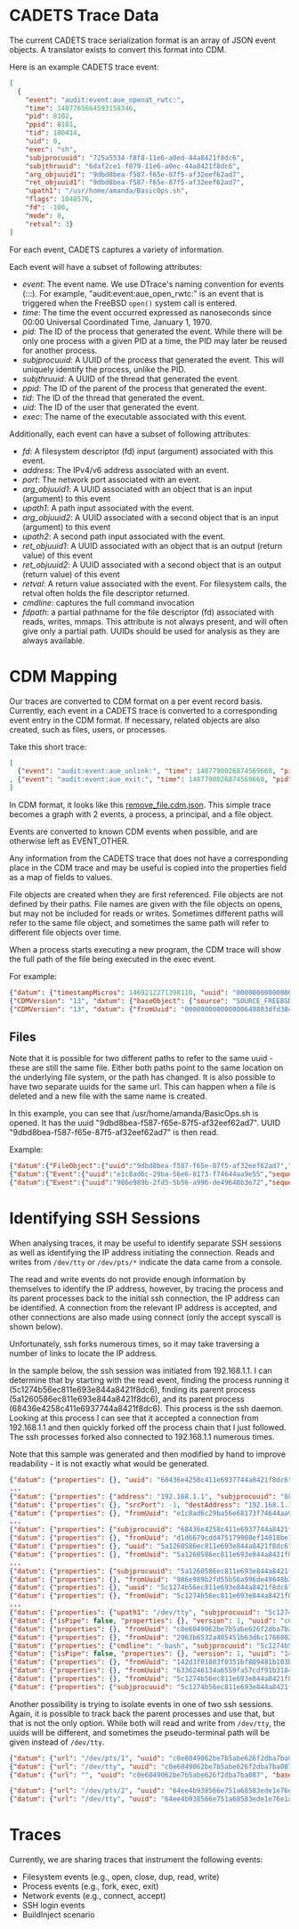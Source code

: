 # CADETS Trace Data

The current CADETS trace serialization format is an array of JSON
event objects. A translator exists to convert this format into CDM.

Here is an example CADETS trace event:

```json
[
  {
    "event": "audit:event:aue_openat_rwtc:",
    "time": 1487765664593158346,
    "pid": 8102,
    "ppid": 8101,
    "tid": 100414,
    "uid": 0,
    "exec": "sh",
    "subjprocuuid": "725a5534-f8f8-11e6-a0ed-44a8421f8dc6",
    "subjthruuid": "6daf2ce1-f879-11e6-a0ec-44a8421f8dc6",
    "arg_objuuid1": "9dbd8bea-f587-f65e-87f5-af32eef62ad7",
    "ret_objuuid1": "9dbd8bea-f587-f65e-87f5-af32eef62ad7",
    "upath1": "/usr/home/amanda/BasicOps.sh",
    "flags": 1048576,
    "fd": -100,
    "mode": 0,
    "retval": 3}
]
```

For each event, CADETS captures a variety of information.

Each event will have a subset of following attributes:
* _event_: The event name. We use DTrace's naming convention for events
  (<provider>:<module>:<function>:). For example,
  "audit:event:aue_open_rwtc:" is an event that is triggered when the
  FreeBSD `open()` system call is entered.
* _time_: The time the event occurred expressed as nanoseconds since 00:00
  Universal Coordinated Time, January 1, 1970.
* _pid_: The ID of the process that generated the event. While there will be
  only one process with a given PID at a time, the PID may later be reused
  for another process.
* _subjprocuuid_: A UUID of the process that generated the event. This will
  uniquely identify the process, unlike the PID.
* _subjthruuid_: A UUID of the thread that generated the event.
* _ppid_: The ID of the parent of the process that generated the
  event.
* _tid_: The ID of the thread that generated the event.
* _uid_: The ID of the user that generated the event.
* _exec_: The name of the executable associated with this event.

Additionally, each event can have a subset of following attributes:

* _fd_: A filesystem descriptor (fd) input (argument) associated with this event.
* _address_: The IPv4/v6 address associated with an event.
* _port_: The network port associated with an event.
* _arg_objuuid1_: A UUID associated with an object that is an input
  (argument) to this event
* _upath1_: A path input associated with the event.
* _arg_objuuid2_: A UUID associated with a second object
  that is an input (argument) to this event
* _upath2_: A second path input associated with the event.
* _ret_objuuid1_: A UUID associated with an object
  that is an output (return value) of this event
* _ret_objuuid2_: A UUID associated with a second object that is an
  output (return value) of this event
* _retval_: A return value associated with the event. For filesystem
  calls, the retval often holds the file descriptor returned.
* _cmdline_: captures the full command invocation
* _fdpath_: a partial pathname for the file descriptor (fd) associated
  with reads, writes, mmaps. This attribute is not always present, and will
  often give only a partial path.
  UUIDs should be used for analysis as they are always available.

# CDM Mapping

Our traces are converted to CDM format on a per event record basis. Currently,
each event in a CADETS trace is converted to a corresponding event entry in the CDM format.
If necessary, related objects are also created, such as files, users, or
processes.

Take this short trace:
```json
[
  {"event": "audit:event:aue_unlink:", "time": 1487790026874569660, "pid": 11476, "ppid": 11475, "tid": 100420, "uid": 0, "exec": "remove_file", "subjprocuuid": "2b8bd0cb-f931-11e6-a0f0-44a8421f8dc6", "subjthruuid": "ac7446db-f87c-11e6-a0ec-44a8421f8dc6", "arg_objuuid1": "6ce6eadb-4420-a159-a044-740359a11bdb", "upath1": "/usr/home/amanda/tc/trace-data/ripe_unit_tests/temp.out", "retval": 0}
, {"event": "audit:event:aue_exit:", "time": 1487790026874569660, "pid": 11476, "ppid": 11475, "tid": 100420, "uid": 0, "exec": "remove_file", "subjprocuuid": "2b8bd0cb-f931-11e6-a0f0-44a8421f8dc6", "subjthruuid": "ac7446db-f87c-11e6-a0ec-44a8421f8dc6", "retval": 0}
]
```


In CDM format, it looks like this
[remove_file.cdm.json](./ripe_unit_tests_traces/cdm/remove_file.cdm.json). This
simple trace becomes a graph with 2 events, a process, a principal, and a file
object.

Events are converted to known CDM events when possible, and are otherwise left
as EVENT_OTHER.

Any information from the CADETS trace that does not have a corresponding place
in the CDM trace and may be useful is copied into the properties field as a map
of fields to values.

File objects are created when they are first referenced. File objects are not
defined by their paths. File names are given with the file objects on opens,
but may not be included for reads or writes. Sometimes different paths will
refer to the same file object, and sometimes the same path will refer to
different file objects over time.

When a process starts executing a new program, the CDM trace will show the full
path of the file being executed in the exec event. 

For example:
```json
{"datum": {"timestampMicros": 1469212271398110, "uuid": "00000000000000030000000000000019", "sequence": 25, "source": "SOURCE_FREEBSD_DTRACE_CADETS", "threadId": 100259, "type": "EVENT_EXECUTE", "properties": {"subjprocuuid": "76dd6962-503a-11e6-b8c7-080027889132", "arg_objuuid1": "c63c9e57-55b6-7d59-b655-e198f97d106e", "probe": "", "module": "event", "call": "aue_execve", "provider": "audit", "path": "/usr/local/bin/wget", "retval": "0", "upath1": "/usr/local/bin/wget"}}, "CDMVersion": "13"}
{"CDMVersion": "13", "datum": {"baseObject": {"source": "SOURCE_FREEBSD_DTRACE_CADETS", "properties": {}}, "uuid": "000000000000000649883dfd38c0a873", "url": "/usr/local/bin/wget", "isPipe": false, "version": 1, "properties": {}}}
{"CDMVersion": "13", "datum": {"fromUuid": "000000000000000649883dfd38c0a873", "toUuid": "00000000000000030000000000000019", "properties": {}, "timestamp": 1469212271398110, "type": "EDGE_FILE_AFFECTS_EVENT"}}
```

## Files

Note that it is possible for two different paths to refer to the same uuid -
these are still the same file. Either both paths point to the same location on
the underlying file system, or the path has changed. It is also possible to
have two separate uuids for the same url. This can happen when a file is
deleted and a new file with the same name is created.

In this example, you can see that /usr/home/amanda/BasicOps.sh is opened. It has the
uuid "9dbd8bea-f587-f65e-87f5-af32eef62ad7".  UUID
"9dbd8bea-f587-f65e-87f5-af32eef62ad7" is then read.

Example:
```json
{"datum":{"FileObject":{"uuid":"9dbd8bea-f587-f65e-87f5-af32eef62ad7","baseObject":{"properties":{"map":{}}},"type":"FILE_OBJECT_FILE"}},"CDMVersion":"15","source":"SOURCE_FREEBSD_DTRACE_CADETS"}
{"datum":{"Event":{"uuid":"e1c8ad6c-29ba-56e6-8173-f74644aa9e55","sequence":0,"type":"EVENT_OPEN","threadId":100414,"subject":"725a5534-f8f8-11e6-a0ed-44a8421f8dc6","predicateObject":{"UUID":"9dbd8bea-f587-f65e-87f5-af32eef62ad7"},"predicateObjectPath":{"string":"/usr/home/amanda/BasicOps.sh"},"timestampNanos":1487765664593158346,"name":{"string":"aue_openat_rwtc"},"parameters":{"array":[{"size":-1,"type":"VALUE_TYPE_CONTROL","valueDataType":"VALUE_DATA_TYPE_INT","isNull":false,"name":{"string":"flags"},"valueBytes":{"bytes":"100000"}},{"size":-1,"type":"VALUE_TYPE_CONTROL","valueDataType":"VALUE_DATA_TYPE_INT","isNull":false,"name":{"string":"mode"},"valueBytes":{"bytes":"00"}}]},"properties":{"map":{"exec":"sh"}}}},"CDMVersion":"15","source":"SOURCE_FREEBSD_DTRACE_CADETS"}
{"datum":{"Event":{"uuid":"986e989b-2fd5-5b56-a996-de49648b3e72","sequence":2,"type":"EVENT_READ","threadId":100414,"subject":"725a5534-f8f8-11e6-a0ed-44a8421f8dc6","predicateObject":{"UUID":"9dbd8bea-f587-f65e-87f5-af32eef62ad7"},"predicateObjectPath":{"string":"BasicOps.sh"},"timestampNanos":1487765664594215856,"name":{"string":"aue_read"},"parameters":{"array":[]},"size":{"long":1024},"properties":{"map":{"exec":"sh"}}}},"CDMVersion":"15","source":"SOURCE_FREEBSD_DTRACE_CADETS"}
```

# Identifying SSH Sessions

When analysing traces, it may be useful to identify separate SSH sessions as
well as identifying the IP address initiating the connection. Reads and writes
from `/dev/tty` or `/dev/pts/*` indicate the data came from a console.

The read and write events do not provide enough information by themselves to
identify the IP address, however, by tracing the process and its parent
processes back to the initial ssh connection, the IP address can be identified.
A connection from the relevant IP address is accepted, and other connections
are also made using connect (only the accept syscall is shown below).  

Unfortunately, ssh forks numerous times, so it may take traversing a number of
links to locate the IP address. 

In the sample below, the ssh session was initiated from 192.168.1.1. I can
determine that by starting with the read event, finding the process running it
(5c1274b56ec811e693e844a8421f8dc6), finding its parent process
(5a1260586ec811e693e844a8421f8dc6), and its parent process
(68436e4258c411e6937744a8421f8dc6). This process is the ssh daemon. Looking at
this process I can see that it accepted a connection from 192.168.1.1 and then
quickly forked off the process chain that I just followed. The ssh processes
forked also connected to 192.168.1.1 numerous times.

Note that
this sample was generated and then modified by hand to improve readability - it
is not exactly what would be generated.

```json
{"datum": {"properties": {}, "uuid": "68436e4258c411e6937744a8421f8dc6", "pid": 868, "type": "SUBJECT_PROCESS", "ppid": 1, "source": "SOURCE_FREEBSD_DTRACE_CADETS"}, "CDMVersion": "13"}
...
{"datum": {"properties": {"address": "192.168.1.1", "subjprocuuid": "68436e4258c411e6937744a8421f8dc6", "port": "29348", "arg_objuuid1": "6843b94f58c411e6937744a8421f8dc6", "exec": "sshd", "call": "aue_accept", "retval": "5", "fd": "4", "arg_objuuid2": "5a1220326ec811e693e844a8421f8dc6"}, "uuid": "e1c8ad6c29ba56e68173f74644aa9e55", "timestampMicros": 1472571746503006, "threadId": 100094, "type": "EVENT_ACCEPT", "source": "SOURCE_FREEBSD_DTRACE_CADETS", "sequence": 0}, "CDMVersion": "13"}
{"datum": {"properties": {}, "srcPort": -1, "destAddress": "192.168.1.1", "srcAddress": "localhost", "uuid": "357a3fc1a1855ff2ad9d57376aada9c8", "baseObject": {"properties": {}, "source": "SOURCE_FREEBSD_DTRACE_CADETS"}, "destPort": 29348}, "CDMVersion": "13"}
{"datum": {"properties": {}, "fromUuid": "e1c8ad6c29ba56e68173f74644aa9e55", "toUuid": "357a3fc1a1855ff2ad9d57376aada9c8", "type": "EDGE_EVENT_AFFECTS_NETFLOW", "timestamp": 1472571746503006}, "CDMVersion": "13"}
...
{"datum": {"properties": {"subjprocuuid": "68436e4258c411e6937744a8421f8dc6", "exec": "sshd", "ret_objuuid1": "5a1260586ec811e693e844a8421f8dc6", "call": "aue_fork", "retval": "5334", "arg_pid": "5334", "ret_objuuid2": "5a1260586ec811e693e844a8421f8dc6"}, "uuid": "d1d6679cdd475179908ef14018be1c6a", "timestampMicros": 1472571746503878, "threadId": 100094, "type": "EVENT_FORK", "source": "SOURCE_FREEBSD_DTRACE_CADETS", "sequence": 1}, "CDMVersion": "13"}
{"datum": {"properties": {}, "fromUuid": "d1d6679cdd475179908ef14018be1c6a", "toUuid": "68436e4258c411e6937744a8421f8dc6", "type": "EDGE_EVENT_ISGENERATEDBY_SUBJECT", "timestamp": 1472571746503878}, "CDMVersion": "13"}
{"datum": {"properties": {}, "uuid": "5a1260586ec811e693e844a8421f8dc6", "pid": 5334, "type": "SUBJECT_PROCESS", "ppid": 868, "source": "SOURCE_FREEBSD_DTRACE_CADETS"}, "CDMVersion": "13"}
{"datum": {"properties": {}, "fromUuid": "5a1260586ec811e693e844a8421f8dc6", "toUuid": "68436e4258c411e6937744a8421f8dc6", "type": "EDGE_SUBJECT_HASPARENT_SUBJECT", "timestamp": 1472571746503878}, "CDMVersion": "13"}
...
{"datum": {"properties": {"subjprocuuid": "5a1260586ec811e693e844a8421f8dc6", "exec": "sshd", "ret_objuuid1": "5c1274b56ec811e693e844a8421f8dc6", "call": "aue_fork", "retval": "5337", "arg_pid": "5337", "ret_objuuid2": "5c1274b56ec811e693e844a8421f8dc6"}, "uuid": "986e989b2fd55b56a996de49648b3e72", "timestampMicros": 1472571749859869, "threadId": 100188, "type": "EVENT_FORK", "source": "SOURCE_FREEBSD_DTRACE_CADETS", "sequence": 2}, "CDMVersion": "13"}
{"datum": {"properties": {}, "fromUuid": "986e989b2fd55b56a996de49648b3e72", "toUuid": "5a1260586ec811e693e844a8421f8dc6", "type": "EDGE_EVENT_ISGENERATEDBY_SUBJECT", "timestamp": 1472571749859869}, "CDMVersion": "13"}
{"datum": {"properties": {}, "uuid": "5c1274b56ec811e693e844a8421f8dc6", "pid": 5337, "type": "SUBJECT_PROCESS", "ppid": 5334, "source": "SOURCE_FREEBSD_DTRACE_CADETS"}, "CDMVersion": "13"}
{"datum": {"properties": {}, "fromUuid": "5c1274b56ec811e693e844a8421f8dc6", "toUuid": "5a1260586ec811e693e844a8421f8dc6", "type": "EDGE_SUBJECT_HASPARENT_SUBJECT", "timestamp": 1472571749859869}, "CDMVersion": "13"}
...
{"datum": {"properties": {"upath1": "/dev/tty", "subjprocuuid": "5c1274b56ec811e693e844a8421f8dc6", "exec": "sshd", "ret_objuuid1": "c0e6049062be7b5abe626f2dba7ba087", "fd": "-100", "call": "aue_openat_rwtc", "retval": "11", "flags": "1", "mode": "0", "arg_objuuid1": "c0e6049062be7b5abe626f2dba7ba087"}, "uuid": "2963b6532a405451b63d6c17688029f5", "timestampMicros": 1472571749998870, "threadId": 100075, "type": "EVENT_OPEN", "source": "SOURCE_FREEBSD_DTRACE_CADETS", "sequence": 4}, "CDMVersion": "13"}
{"datum": {"isPipe": false, "properties": {}, "version": 1, "uuid": "c0e6049062be7b5abe626f2dba7ba087", "url": "/dev/tty", "baseObject": {"properties": {}, "source": "SOURCE_FREEBSD_DTRACE_CADETS"}}, "CDMVersion": "13"}
{"datum": {"properties": {}, "fromUuid": "c0e6049062be7b5abe626f2dba7ba087", "toUuid": "2963b6532a405451b63d6c17688029f5", "type": "EDGE_FILE_AFFECTS_EVENT", "timestamp": 1472571749998870}, "CDMVersion": "13"}
{"datum": {"properties": {}, "fromUuid": "2963b6532a405451b63d6c17688029f5", "toUuid": "5c1274b56ec811e693e844a8421f8dc6", "type": "EDGE_EVENT_ISGENERATEDBY_SUBJECT", "timestamp": 1472571749998870}, "CDMVersion": "13"}
{"datum": {"properties": {"cmdline": "-bash", "subjprocuuid": "5c1274b56ec811e693e844a8421f8dc6", "exec": "sshd", "arg_objuuid1": "142d3f01803f0351bf809481b103bfc8", "upath1": "/usr/local/bin/bash", "call": "aue_execve", "retval": "0"}, "uuid": "6336246134a6559fa57cdf91b3184cb7", "timestampMicros": 1472571750007870, "threadId": 100075, "type": "EVENT_EXECUTE", "source": "SOURCE_FREEBSD_DTRACE_CADETS", "sequence": 5}, "CDMVersion": "13"}
{"datum": {"isPipe": false, "properties": {}, "version": 1, "uuid": "142d3f01803f0351bf809481b103bfc8", "url": "/usr/local/bin/bash", "baseObject": {"properties": {}, "source": "SOURCE_FREEBSD_DTRACE_CADETS"}}, "CDMVersion": "13"}
{"datum": {"properties": {}, "fromUuid": "142d3f01803f0351bf809481b103bfc8", "toUuid": "6336246134a6559fa57cdf91b3184cb7", "type": "EDGE_FILE_AFFECTS_EVENT", "timestamp": 1472571750007870}, "CDMVersion": "13"}
{"datum": {"properties": {}, "fromUuid": "6336246134a6559fa57cdf91b3184cb7", "toUuid": "5c1274b56ec811e693e844a8421f8dc6", "type": "EDGE_EVENT_ISGENERATEDBY_SUBJECT", "timestamp": 1472571750007870}, "CDMVersion": "13"}
{"datum": {"properties": {}, "fromUuid": "5c1274b56ec811e693e844a8421f8dc6", "toUuid": "a0641a9b43305c75aa889c78da0a0a36", "type": "EDGE_SUBJECT_HASLOCALPRINCIPAL", "timestamp": 1472571750007870}, "CDMVersion": "13"}
{"datum": {"properties": {"subjprocuuid": "5c1274b56ec811e693e844a8421f8dc6", "exec": "bash", "arg_objuuid1": "c0e6049062be7b5abe626f2dba7ba087", "fd": "0", "retval": "1", "fdpath": "/dev/tty", "call": "aue_read"}, "uuid": "2164220f8c555a0ebc7ce75a3fc5416f", "timestampMicros": 1472571751238024, "threadId": 100075, "type": "EVENT_READ", "source": "SOURCE_FREEBSD_DTRACE_CADETS", "sequence": 6}, "CDMVersion": "13"}
```

Another possibility is trying to isolate events in one of two ssh sessions.
Again, it is possible to track back the parent processes and use that, but that
is not the only option. While both will read and write from `/dev/tty`, the
uuids will be different, and sometimes the pseudo-terminal path will be given
instead of `/dev/tty`. 

```json
{"datum": {"url": "/dev/pts/1", "uuid": "c0e6049062be7b5abe626f2dba7ba087", "baseObject": {"properties": {}, "source": "SOURCE_FREEBSD_DTRACE_CADETS"}, "properties": {}, "isPipe": false, "version": 1}, "CDMVersion": "13"}
{"datum": {"url": "/dev/tty", "uuid": "c0e6049062be7b5abe626f2dba7ba087", "baseObject": {"properties": {}, "source": "SOURCE_FREEBSD_DTRACE_CADETS"}, "properties": {}, "isPipe": false, "version": -1}, "CDMVersion": "13"}
{"datum": {"url": "", "uuid": "c0e6049062be7b5abe626f2dba7ba087", "baseObject": {"properties": {}, "source": "SOURCE_FREEBSD_DTRACE_CADETS"}, "properties": {}, "isPipe": false, "version": 2}, "CDMVersion": "13"}

{"datum": {"url": "/dev/pts/2", "uuid": "64ee4b938566e751a68583ede1e76e1a", "baseObject": {"properties": {}, "source": "SOURCE_FREEBSD_DTRACE_CADETS"}, "properties": {}, "isPipe": false, "version": 1}, "CDMVersion": "13"}
{"datum": {"url": "/dev/tty", "uuid": "64ee4b938566e751a68583ede1e76e1a", "baseObject": {"properties": {}, "source": "SOURCE_FREEBSD_DTRACE_CADETS"}, "properties": {}, "isPipe": false, "version": -1}, "CDMVersion": "13"}
```

# Traces

Currently, we are sharing traces that instrument the following events:

* Filesystem events (e.g., open, close, dup, read, write)
* Process events (e.g., fork, exec, exit)
* Network events (e.g., connect, accept)
* SSH login events
* BuildInject scenario
